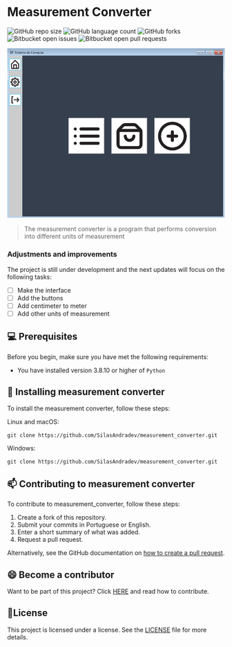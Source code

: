 # Measurement Converter

![GitHub repo size](https://img.shields.io/github/repo-size/SilasAndradev/measurement_converter?style=for-the-badge)
![GitHub language count](https://img.shields.io/github/languages/count/SilasAndradev/measurement_converter?style=for-the-badge)
![GitHub forks](https://img.shields.io/github/forks/SilasAndradev/measurement_converter?style=for-the-badge)
![Bitbucket open issues](https://img.shields.io/bitbucket/issues/SilasAndradev/measurement_converter?style=for-the-badge)
![Bitbucket open pull requests](https://img.shields.io/bitbucket/pr-raw/SilasAndradev/measurement_converter?style=for-the-badge)

<img src="example.png" alt="Example">

> The measurement converter is a program that performs conversion into different units of measurement

### Adjustments and improvements

The project is still under development and the next updates will focus on the following tasks:

- [ ] Make the interface
- [ ] Add the buttons
- [ ] Add centimeter to meter
- [ ] Add other units of measurement

## 💻 Prerequisites

Before you begin, make sure you have met the following requirements:

- You have installed version 3.8.10 or higher of `Python`

## 🚀 Installing measurement converter
To install the measurement converter, follow these steps:

Linux and macOS:

```
git clone https://github.com/SilasAndradev/measurement_converter.git
```

Windows:

```
git clone https://github.com/SilasAndradev/measurement_converter.git
```

## 📫 Contributing to measurement converter

To contribute to measurement_converter, follow these steps:

1. Create a fork of this repository.
2. Submit your commits in Portuguese or English.
3. Enter a short summary of what was added.
4. Request a pull request.

Alternatively, see the GitHub documentation on [how to create a pull request](https://help.github.com/en/github/collaborating-with-issues-and-pull-requests/creating-a-pull-request).

<!--## 🤝 Colaboradores

Agradecemos às seguintes pessoas que contribuíram para este projeto:

<table>
  <tr>
    <td align="center">
      <a href="#" title="Silas Andrade">
        <img src="https://avatars.githubusercontent.com/u/177932208?v=4" width="100px;" alt="Photo by Silas Andrade on GitHub"/><br>
        <sub>
          <b>Silas Andrade</b>
        </sub>
      </a>
    </td>
  </tr>
</table>
-->
## 😄 Become a contributor

Want to be part of this project? Click [HERE](CONTRIBUTING.md) and read how to contribute.

## 📝License

This project is licensed under a license. See the [LICENSE](LICENSE.md) file for more details.